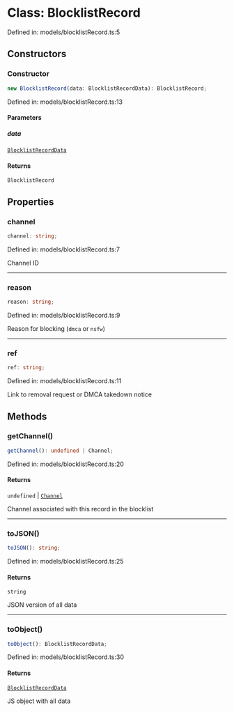 # Class: BlocklistRecord

Defined in: models/blocklistRecord.ts:5

## Constructors

### Constructor

```ts
new BlocklistRecord(data: BlocklistRecordData): BlocklistRecord;
```

Defined in: models/blocklistRecord.ts:13

#### Parameters

##### data

[`BlocklistRecordData`](../wiki/Types.TypeAlias.BlocklistRecordData)

#### Returns

`BlocklistRecord`

## Properties

### channel

```ts
channel: string;
```

Defined in: models/blocklistRecord.ts:7

Channel ID

***

### reason

```ts
reason: string;
```

Defined in: models/blocklistRecord.ts:9

Reason for blocking (`dmca` or `nsfw`)

***

### ref

```ts
ref: string;
```

Defined in: models/blocklistRecord.ts:11

Link to removal request or DMCA takedown notice

## Methods

### getChannel()

```ts
getChannel(): undefined | Channel;
```

Defined in: models/blocklistRecord.ts:20

#### Returns

`undefined` \| [`Channel`](../wiki/Models.Class.Channel)

Channel associated with this record in the blocklist

***

### toJSON()

```ts
toJSON(): string;
```

Defined in: models/blocklistRecord.ts:25

#### Returns

`string`

JSON version of all data

***

### toObject()

```ts
toObject(): BlocklistRecordData;
```

Defined in: models/blocklistRecord.ts:30

#### Returns

[`BlocklistRecordData`](../wiki/Types.TypeAlias.BlocklistRecordData)

JS object with all data
